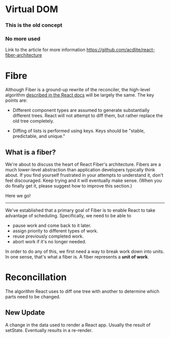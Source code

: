 # Virtual DOM

### This is the old concept

### No more used

Link to the article for more information
https://github.com/acdlite/react-fiber-architecture

# Fibre

Although Fiber is a ground-up rewrite of the reconciler, the high-level algorithm [described in the React docs](https://facebook.github.io/react/docs/reconciliation.html) will be largely the same. The key points are:

- Different component types are assumed to generate substantially different trees. React will not attempt to diff them, but rather replace the old tree completely.

- Diffing of lists is performed using keys. Keys should be "stable, predictable, and unique."

## What is a fiber?

We're about to discuss the heart of React Fiber's architecture. Fibers are a much lower-level abstraction than application developers typically think about. If you find yourself frustrated in your attempts to understand it, don't feel discouraged. Keep trying and it will eventually make sense. (When you do finally get it, please suggest how to improve this section.)

Here we go!

---

We've established that a primary goal of Fiber is to enable React to take advantage of scheduling. Specifically, we need to be able to

- pause work and come back to it later.
- assign priority to different types of work.
- reuse previously completed work.
- abort work if it's no longer needed.

In order to do any of this, we first need a way to break work down into units. In one sense, that's what a fiber is. A fiber represents a **unit of work**.

# Reconcillation

The algorithm React uses to diff one tree with another to determine which parts need to be changed.

## New Update

A change in the data used to render a React app. Usually the result of setState. Eventually results in a re-render.
